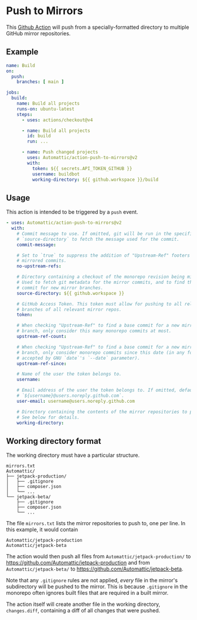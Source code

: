 # Push to Mirrors

This [Github Action](https://github.com/features/actions) will push from a specially-formatted
directory to multiple GitHub mirror repositories.

## Example

```yaml
name: Build
on:
  push:
    branches: [ main ]

jobs:
  build:
    name: Build all projects
    runs-on: ubuntu-latest
    steps:
      - uses: actions/checkout@v4

      - name: Build all projects
        id: build
        run: ...

      - name: Push changed projects
        uses: Automattic/action-push-to-mirrors@v2
        with:
          token: ${{ secrets.API_TOKEN_GITHUB }}
          username: buildbot
          working-directory: ${{ github.workspace }}/build
```

## Usage

This action is intended to be triggered by a `push` event.

```yaml
- uses: Automattic/action-push-to-mirrors@v2
  with:
    # Commit message to use. If omitted, git will be run in the specified
    # `source-directory` to fetch the message used for the commit.
    commit-message:

    # Set to `true` to suppress the addition of "Upstream-Ref" footers in the
    # mirrored commits.
    no-upstream-refs:

    # Directory containing a checkout of the monorepo revision being mirrored.
    # Used to fetch git metadata for the mirror commits, and to find the base
    # commit for new mirror branches.
    source-directory: ${{ github.workspace }}

    # GitHub Access Token. This token must allow for pushing to all relevant
    # branches of all relevant mirror repos.
    token:

    # When checking "Upstream-Ref" to find a base commit for a new mirror
    # branch, only consider this many monorepo commits at most.
    upstream-ref-count:

    # When checking "Upstream-Ref" to find a base commit for a new mirror
    # branch, only consider monorepo commits since this date (in any format
    # accepted by GNU `date`'s `--date` parameter).
    upstream-ref-since:

    # Name of the user the token belongs to.
    username:

    # Email address of the user the token belongs to. If omitted, defaults to
    # `${username}@users.noreply.github.com`.
    user-email: username@users.noreply.github.com

    # Directory containing the contents of the mirror repositories to push.
    # See below for details.
    working-directory:
```

## Working directory format

The working directory must have a particular structure.

```
mirrors.txt
Automattic/
├── jetpack-production/
│   ├── .gitignore
│   ├── composer.json
│   └── ...
└── jetpack-beta/
    ├── .gitignore
    ├── composer.json
    └── ...
```

The file `mirrors.txt` lists the mirror repositories to push to, one per line. In this example, it
would contain
```
Automattic/jetpack-production
Automattic/jetpack-beta
```
The action would then push all files from `Automattic/jetpack-production/` to https://github.com/Automattic/jetpack-production
and from `Automattic/jetpack-beta/` to https://github.com/Automattic/jetpack-beta.

Note that any `.gitignore` rules are not applied, _every_ file in the mirror's subdirectory will be
pushed to the mirror. This is because `.gitignore` in the monorepo often ignores built files that
are required in a built mirror.

The action itself will create another file in the working directory, `changes.diff`, containing
a diff of all changes that were pushed.
